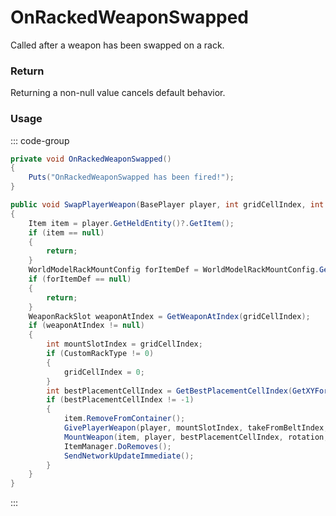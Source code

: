 <Badge type="danger" text="Carbon Compatible"/><Badge type="warning" text="Oxide Compatible"/>
# OnRackedWeaponSwapped
Called after a weapon has been swapped on a rack.
### Return
Returning a non-null value cancels default behavior.

### Usage
::: code-group
```csharp [Example]
private void OnRackedWeaponSwapped()
{
	Puts("OnRackedWeaponSwapped has been fired!");
}
```
```csharp [Source — Assembly-CSharp @ WeaponRack]
public void SwapPlayerWeapon(BasePlayer player, int gridCellIndex, int takeFromBeltIndex, int rotation)
{
	Item item = player.GetHeldEntity()?.GetItem();
	if (item == null)
	{
		return;
	}
	WorldModelRackMountConfig forItemDef = WorldModelRackMountConfig.GetForItemDef(item.info);
	if (forItemDef == null)
	{
		return;
	}
	WeaponRackSlot weaponAtIndex = GetWeaponAtIndex(gridCellIndex);
	if (weaponAtIndex != null)
	{
		int mountSlotIndex = gridCellIndex;
		if (CustomRackType != 0)
		{
			gridCellIndex = 0;
		}
		int bestPlacementCellIndex = GetBestPlacementCellIndex(GetXYForIndex(gridCellIndex), forItemDef, rotation, weaponAtIndex);
		if (bestPlacementCellIndex != -1)
		{
			item.RemoveFromContainer();
			GivePlayerWeapon(player, mountSlotIndex, takeFromBeltIndex, tryHold: false);
			MountWeapon(item, player, bestPlacementCellIndex, rotation, sendUpdate: false);
			ItemManager.DoRemoves();
			SendNetworkUpdateImmediate();
		}
	}
}

```
:::
